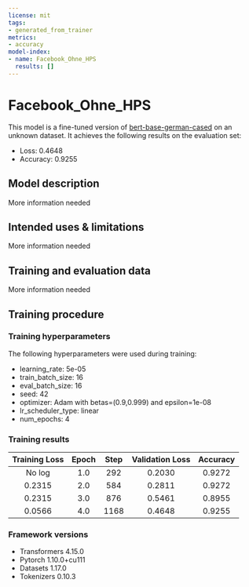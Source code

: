 ```yaml
---
license: mit
tags:
- generated_from_trainer
metrics:
- accuracy
model-index:
- name: Facebook_Ohne_HPS
  results: []
---
```


<!-- This model card has been generated automatically according to the information the Trainer had access to. You
should probably proofread and complete it, then remove this comment. -->

# Facebook_Ohne_HPS

This model is a fine-tuned version of [bert-base-german-cased](https://huggingface.co/bert-base-german-cased) on an unknown dataset.
It achieves the following results on the evaluation set:
- Loss: 0.4648
- Accuracy: 0.9255

## Model description

More information needed

## Intended uses & limitations

More information needed

## Training and evaluation data

More information needed

## Training procedure

### Training hyperparameters

The following hyperparameters were used during training:
- learning_rate: 5e-05
- train_batch_size: 16
- eval_batch_size: 16
- seed: 42
- optimizer: Adam with betas=(0.9,0.999) and epsilon=1e-08
- lr_scheduler_type: linear
- num_epochs: 4

### Training results

| Training Loss | Epoch | Step | Validation Loss | Accuracy |
|:-------------:|:-----:|:----:|:---------------:|:--------:|
| No log        | 1.0   | 292  | 0.2030          | 0.9272   |
| 0.2315        | 2.0   | 584  | 0.2811          | 0.9272   |
| 0.2315        | 3.0   | 876  | 0.5461          | 0.8955   |
| 0.0566        | 4.0   | 1168 | 0.4648          | 0.9255   |


### Framework versions

- Transformers 4.15.0
- Pytorch 1.10.0+cu111
- Datasets 1.17.0
- Tokenizers 0.10.3
